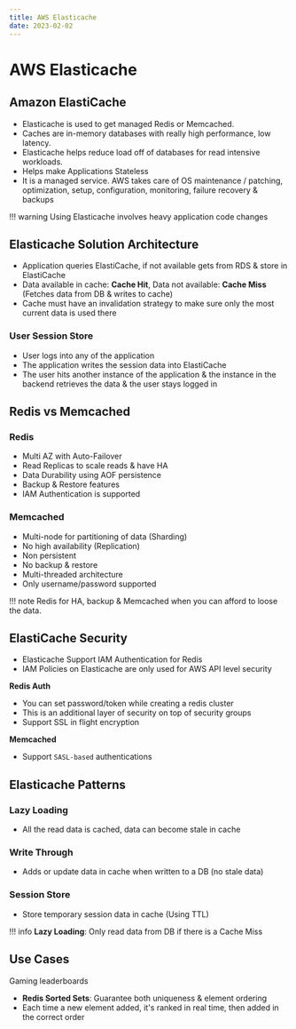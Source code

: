```yaml
---
title: AWS Elasticache
date: 2023-02-02
---
```


# AWS Elasticache

## Amazon ElastiCache

- Elasticache is used to get managed Redis or Memcached.
- Caches are in-memory databases with really high performance, low latency.
- Elasticache helps reduce load off of databases for read intensive workloads.
- Helps make Applications Stateless
- It is a managed service. AWS takes care of OS maintenance / patching, optimization, setup, configuration, monitoring, failure recovery & backups

!!! warning
    Using Elasticache involves heavy application code changes

## Elasticache Solution Architecture

- Application queries ElastiCache, if not available gets from RDS & store in ElastiCache
- Data available in cache: **Cache Hit**, Data not available: **Cache Miss** (Fetches data from DB & writes to cache)
- Cache must have an invalidation strategy to make sure only the most current data is used there

### User Session Store

- User logs into any of the application
- The application writes the session data into ElastiCache
- The user hits another instance of the application & the instance in the backend retrieves the data & the user stays logged in


## Redis vs Memcached

### Redis

- Multi AZ with Auto-Failover
- Read Replicas to scale reads & have HA
- Data Durability using AOF persistence
- Backup & Restore features
- IAM Authentication is supported

### Memcached

- Multi-node for partitioning of data (Sharding)
- No high availability (Replication)
- Non persistent
- No backup & restore
- Multi-threaded architecture
- Only username/password supported

!!! note
    Redis for HA, backup & Memcached when you can afford to loose the data.

## ElastiCache Security

- Elasticache Support IAM Authentication for Redis
- IAM Policies on Elasticache are only used for AWS API level security

**Redis Auth**

- You can set password/token while creating a redis cluster
- This is an additional layer of security on top of security groups
- Support SSL in flight encryption

**Memcached**

- Support `SASL-based` authentications

## Elasticache Patterns

### Lazy Loading

- All the read data is cached, data can become stale in cache

### Write Through

- Adds or update data in cache when written to a DB (no stale data)

### Session Store

- Store temporary session data in cache (Using TTL)

!!! info
    **Lazy Loading**: Only read data from DB if there is  a Cache Miss

## Use Cases

Gaming leaderboards

- **Redis Sorted Sets**: Guarantee both uniqueness & element ordering
- Each time a new element added, it's ranked in real time, then added in the correct order
